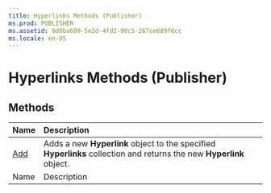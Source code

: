 ```yaml
---
title: Hyperlinks Methods (Publisher)
ms.prod: PUBLISHER
ms.assetid: 0d0ba699-5e2d-4fd2-90c5-267ce689f6cc
ms.locale: en-US
---
```



# Hyperlinks Methods (Publisher)

## Methods



|**Name**|**Description**|
|:-----|:-----|
| [Add](hyperlinks.add-method-publisher.md)|Adds a new  **Hyperlink** object to the specified **Hyperlinks** collection and returns the new **Hyperlink** object.|
|Name|Description|

